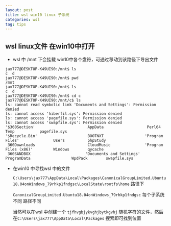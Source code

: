 ```yaml
---
layout: post
title: wsl win10 linux 子系统
categories: wsl
tag: tips
---
```


## wsl linux文件 在win10中打开

- wsl 中 /mnt 下会挂载 win10中各个盘符，可通过移动到该路径下导出文件

```
jax777@DESKTOP-K49UI90:/mnt$ ls
c  d
jax777@DESKTOP-K49UI90:/mnt$ pwd
/mnt
jax777@DESKTOP-K49UI90:/mnt$ ls
c  d
jax777@DESKTOP-K49UI90:/mnt$ cd c
jax777@DESKTOP-K49UI90:/mnt/c$ ls
ls: cannot read symbolic link 'Documents and Settings': Permission denied
ls: cannot access 'hiberfil.sys': Permission denied
ls: cannot access 'pagefile.sys': Permission denied
ls: cannot access 'swapfile.sys': Permission denied
'$360Section'                       AppData                   Perl64                       Temp           pagefile.sys
'$Recycle.Bin'                      BOOTNXT                  'Program Files'               Users          phpStudy
 360Downloads                       CloudMusic               'Program Files (x86)'         Windows        qycache
 360SANDBOX                        'Documents and Settings'   ProgramData                  WpdPack        swapfile.sys
```

- 在win10 中寻找wsl 中的文件

  `C:\Users\jax777\AppData\Local\Packages\CanonicalGroupLimited.Ubuntu18.04onWindows_79rhkp1fndgsc\LocalState\rootfs\home` 路径下

  `CanonicalGroupLimited.Ubuntu18.04onWindows_79rhkp1fndgsc` 每个子系统不同 路径不同

  当然可以在wsl 中创建一个 `tjfhvgbjykvghjbytkgvhj` 随机字符的文件，然后在`C:\Users\jax777\AppData\Local\Packages` 搜索即可找到位置
